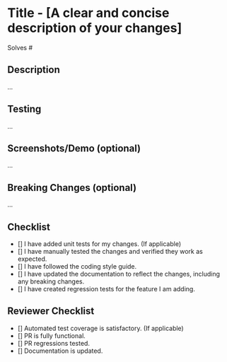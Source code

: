 <!--
Instructions:
 - Fill out the sections below, replace the triple dots "..." with information about your pull request
 - Use the 'preview' function above this text box to verify formatting before submitting
 - Complete the checklist but skip any if not applicable or not necessary
-->

# Title - [A clear and concise description of your changes]
<!-- 
Examples
  docs: Update README documentation
  fix: Fix config screen error
  feat: Integrate login screen 
For more details see `docs/commit-message.md#Documentation`
-->

<!-- Complete below the issue number, if relevant, that this PR closes -->
Solves #

## Description
<!-- 
- Briefly explain the purpose of this pull request.
- What problem does it solve or what functionality does it add?
- Are there any specific user stories or issues addressed by this PR? 
-->
...

## Testing
<!-- 
- Describe the testing procedures you followed to verify your changes.
- Did you write unit tests? Did you manually test the changes?
 -->
 ...

## Screenshots/Demo (optional)
<!-- 
- Screenshots here
- Video Demo here
 -->
 ...

## Breaking Changes (optional)
<!-- 
- If your changes introduce any breaking changes to the API or functionality, clearly list them here.
- Explain the rationale behind these breaking changes and how users should migrate their code.
 -->
 ...

## Checklist

- [] I have added unit tests for my changes. (If applicable)
- [] I have manually tested the changes and verified they work as expected.
- [] I have followed the coding style guide.
- [] I have updated the documentation to reflect the changes, including any breaking changes.
- [] I have created regression tests for the feature I am adding.

## Reviewer Checklist

- [] Automated test coverage is satisfactory. (If applicable)
- [] PR is fully functional.
- [] PR regressions tested.
- [] Documentation is updated.
